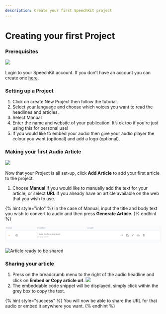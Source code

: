 ```yaml
---
description: Create your first SpeechKit project
---
```


# Creating your first Project

### Prerequisites

![](https://blog.speechkit.io/content/images/downloaded_images/Manual-Project-Setup--Text---URL/1-VmuB4X9ZvNd70CeQYbufqg.gif)

Login to your SpeechKit account. If you don’t have an account you can create one [here](https://my.speechkit.io/).

### Setting up a Project

1. Click on create New Project then follow the tutorial.
2. Select your language and choose which voices you want to read the headlines and articles.
3. Select Manual
4. Enter the name and website of your publication. It’s ok too if you're just using this for personal use!
5. If you would like to embed your audio then give your audio player the colour you want \(optional\) and add a logo \(optional\).

### Making your first Audio Article

![](https://blog.speechkit.io/content/images/downloaded_images/Manual-Project-Setup--Text---URL/1-YxnYl6hmiFa8NZb9oL53pw.png)

Now that your Project is all set-up, click **Add Article** to add your first article to the project.

1. Choose **Manual** if you would like to manually add the text for your article, or select **URL** if you already have an article available on the web that you wish to use.

{% hint style="info" %}
In the case of Manual, input the title and body text you wish to convert to audio and then press **Generate Article**.
{% endhint %}

![Article processing](../.gitbook/assets/image.png)

![Article ready to be shared](https://blog.speechkit.io/content/images/downloaded_images/Manual-Project-Setup--Text---URL/1-grB0bWtu3izRuoioNbaOhw.png)

### **Sharing your article**

1. Press on the breadcrumb menu to the right of the audio headline and click on **Embed or Copy article url**.  ![](https://blog.speechkit.io/content/images/downloaded_images/Manual-Project-Setup--Text---URL/1-04W080CbnvL1atn7fNn82w.png) 
2. The embeddable code snippet will be displayed, simply click within the grey box to copy the text.

{% hint style="success" %}
You will now be able to share the URL for that audio or embed it anywhere you want.
{% endhint %}

